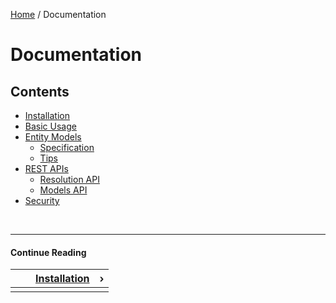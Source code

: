[Home](/) / Documentation


# Documentation


## Contents

- [Installation](/docs/installation)
- [Basic Usage](/docs/basic-usage)
- [Entity Models](/docs/entity-models)
    - [Specification](/docs/entity-models/specification)
    - [Tips](/docs/entity-models/tips)
- [REST APIs](/docs/rest-apis)
    - [Resolution API](/docs/rest-apis/resolution-api)
    - [Models API](/docs/rest-apis/models-api)
- [Security](/docs/security)


&nbsp;

----

#### Continue Reading

|||[Installation](/docs/installation)|&#8250;|
|:---|:---|---:|---:|
|    |    |    |    |